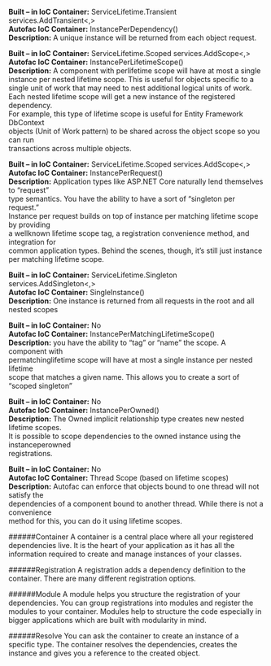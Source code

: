  **Built – in IoC Container:** ServiceLifetime.Transient  services.AddTransient<,>              
 **Autofac IoC Container:** InstancePerDependency()                                             
 **Description:** A unique instance will be returned from each object request.                  
 
 **Built – in IoC Container:** ServiceLifetime.Scoped services.AddScope<,>                      
 **Autofac IoC Container:** InstancePerLifetimeScope()                                          
 **Description:**  A component with perlifetime scope will have at most a single               
 instance per nested lifetime scope. This is useful for objects specific to a               
 single unit of work that may need to nest additional logical units of work.                
 Each nested lifetime scope will get a new instance of the registered dependency.           
 For example, this type of lifetime scope is useful for Entity Framework DbContext          
 objects (Unit of Work pattern) to be shared across the object scope so you can run         
 transactions across multiple objects.                                                      
 
 **Built – in IoC Container:** ServiceLifetime.Scoped services.AddScope<,>                      
 **Autofac IoC Container:** InstancePerRequest()                                                
 **Description:** Application types like ASP.NET Core naturally lend themselves to “request”    
 type semantics. You have the ability to have a sort of “singleton per request.”            
 Instance per request builds on top of instance per matching lifetime scope by providing    
 a wellknown lifetime scope tag, a registration convenience method, and integration for    
 common application types. Behind the scenes, though, it’s still just instance per matching 
 lifetime scope.                                                                            
 
 **Built – in IoC Container:** ServiceLifetime.Singleton services.AddSingleton<,>               
 **Autofac IoC Container:** SingleInstance()                                                    
 **Description:** One instance is returned from all requests in the root and all nested scopes  
 
 **Built – in IoC Container:** No                                                               
 **Autofac IoC Container:** InstancePerMatchingLifetimeScope()                                  
 **Description:**  you have the ability to “tag” or “name” the scope. A component with          
 permatchinglifetime scope will have at most a single instance per nested lifetime        
 scope that matches a given name. This allows you to create a sort of “scoped singleton”    
 
 **Built – in IoC Container:** No                                                               
 **Autofac IoC Container:** InstancePerOwned()                                                  
 **Description:** The Owned<T> implicit relationship type creates new nested lifetime scopes.   
 It is possible to scope dependencies to the owned instance using the instanceperowned    
 registrations.                                                                             
 
 **Built – in IoC Container:** No                                                               
 **Autofac IoC Container:** Thread Scope (based on lifetime scopes)                             
 **Description:** Autofac can enforce that objects bound to one thread will not satisfy the     
 dependencies of a component bound to another thread. While there is not a convenience      
 method for this, you can do it using lifetime scopes.       



######Container
A container is a central place where all your registered dependencies live. It is the heart of your application as it has all the information required to create and manage instances of your classes.

######Registration
A registration adds a dependency definition to the container. There are many different registration options.

######Module
A module helps you structure the registration of your dependencies. You can group registrations into modules and register the modules to your container. Modules help to structure the code especially in bigger applications which are built with modularity in mind.

######Resolve
You can ask the container to create an instance of a specific type. The container resolves the dependencies, creates the instance and gives you a reference to the created object. 



